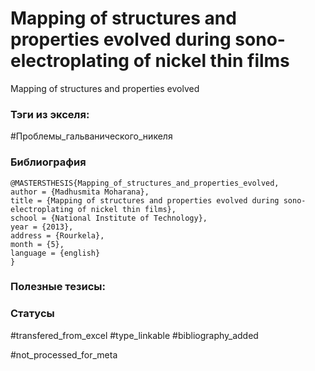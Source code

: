 # Mapping of structures and properties evolved during sono-electroplating of nickel thin films

 Mapping of structures and properties evolved

### Тэги из экселя:
#Проблемы_гальванического_никеля 

### Библиография
```
@MASTERSTHESIS{Mapping_of_structures_and_properties_evolved,
author = {Madhusmita Moharana},
title = {Mapping of structures and properties evolved during sono-electroplating of nickel thin films},
school = {National Institute of Technology},
year = {2013},
address = {Rourkela},
month = {5},
language = {english}
}
```

### Полезные тезисы:

### Статусы
#transfered_from_excel 
#type_linkable
#bibliography_added

#not_processed_for_meta
